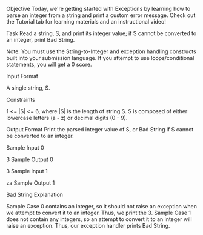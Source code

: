 Objective
Today, we're getting started with Exceptions by learning how to parse an integer from a string and print a custom error message. Check out the Tutorial tab for learning materials and an instructional video!

Task
Read a string, S, and print its integer value; if S cannot be converted to an integer, print Bad String.

Note: You must use the String-to-Integer and exception handling constructs built into your submission language. If you attempt to use loops/conditional statements, you will get a 0 score.

Input Format

A single string, S.

Constraints

1 <= |S| <= 6, where |S| is the length of string S.
S is composed of either lowercase letters (a - z) or decimal digits (0 - 9).

Output Format
Print the parsed integer value of S, or Bad String if S cannot be converted to an integer.

Sample Input 0

3
Sample Output 0

3
Sample Input 1

za
Sample Output 1

Bad String
Explanation

Sample Case 0 contains an integer, so it should not raise an exception when we attempt to convert it to an integer. Thus, we print the 3.
Sample Case 1 does not contain any integers, so an attempt to convert it to an integer will raise an exception. Thus, our exception handler prints Bad String.